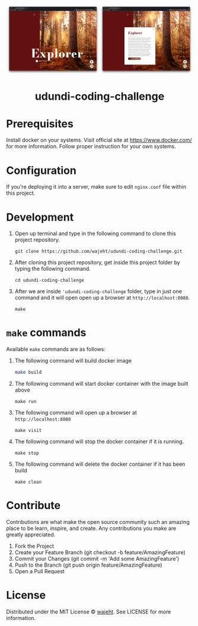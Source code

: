 <p align="center"><img src="https://raw.githubusercontent.com/wajeht/udundi-coding-challenge/master/src/img/screenshot_index.png" width="50%%"><img src="https://raw.githubusercontent.com/wajeht/udundi-coding-challenge/master/src/img/screenshot_card.png" width="50%"></p>

# <p align="center">udundi-coding-challenge</p>

# Prerequisites

Install docker on your systems. Visit official site at https://www.docker.com/ for more information. Follow proper instruction for your own systems.

# Configuration
If you're deploying it into a server, make sure to edit `nginx.conf` file within this project.
# Development

1. Open up terminal and type in the following command to clone this project repository.

    ```
    git clone https://github.com/wajeht/udundi-coding-challenge.git
    ```

2. After cloning this project repository, get inside this project folder by typing the following command.

    ```
    cd udundi-coding-challenge
    ```

3. After we are inside `'udundi-coding-challenge` folder, type in just one command and it will open open up a browser at `http://localhost:8080`.

    ```
    make
    ```

# `make` commands

Available `make` commands are as follows:

1. The following command will build docker image

    ```bash
	make build
    ```

2. The following command will start docker container with the image built above
    ```
	make run
    ```

3. The following command will open up a browser at `http://localhost:8080` 
    ```
	make visit
    ```

4. The following command will stop the docker container if it is running. 
    ```
	make stop
    ```

4. The following command will delete the docker container if it has been build 
    ```
	make clean
    ```
# Contribute

Contributions are what make the open source community such an amazing place to be learn, inspire, and create. Any contributions you make are greatly appreciated.

1. Fork the Project
2. Create your Feature Branch (git checkout -b feature/AmazingFeature)
3. Commit your Changes (git commit -m 'Add some AmazingFeature')
4. Push to the Branch (git push origin feature/AmazingFeature)
5. Open a Pull Request

# License

Distributed under the MIT License © [wajeht](https://www.github.com/wajeht/). See LICENSE for more information.
